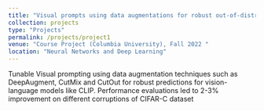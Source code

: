 ```yaml
---
title: "Visual prompts using data augmentations for robust out-of-distribution image classification"
collection: projects
type: "Projects"
permalink: /projects/project1
venue: "Course Project (Columbia University), Fall 2022 "
location: "Neural Networks and Deep Learning"
---
```


Tunable Visual prompting using data augmentation techniques such as DeepAugment, CutMix and CutOut for robust predictions for vision-language models like CLIP. Performance evaluations led to 2-3% improvement on different corruptions of CIFAR-C dataset